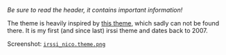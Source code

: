*Be sure to read the header, it contains important information!*

The theme is heavily inspired by
 [this theme,](http://www.warp13.co.uk/putty#content) which sadly can not be
 found there. It is my first (and since last) irssi theme and dates back to
 2007.

Screenshot: [`irssi_nico.theme.png`](irssi-stuff/tree/master/themes/irssi_nico.theme.png)
